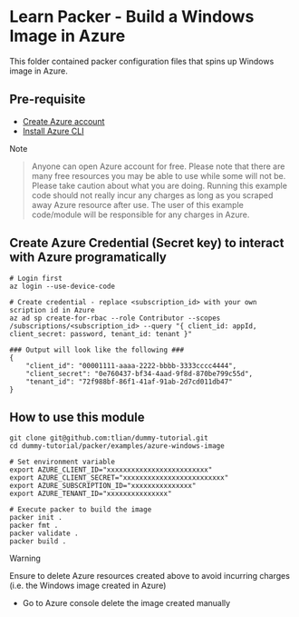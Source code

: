 # Learn Packer - Build a Windows Image in Azure

This folder contained packer configuration files that spins up Windows image in Azure.


## Pre-requisite
- [Create Azure account](https://azure.microsoft.com/en-us/Free)
- [Install Azure CLI](https://learn.microsoft.com/en-us/cli/azure/install-azure-cli)


> [!NOTE]

> Anyone can open Azure account for free. Please note that there are many free resources you may be able to use while some will not be. Please take caution about what you are doing. Running this example code should not really incur any charges as long as you scraped away Azure resource after use. The user of this example code/module will be responsible for any charges in Azure.

## Create Azure Credential (Secret key) to interact with Azure programatically
```
# Login first
az login --use-device-code

# Create credential - replace <subscription_id> with your own scription id in Azure
az ad sp create-for-rbac --role Contributor --scopes /subscriptions/<subscription_id> --query "{ client_id: appId, client_secret: password, tenant_id: tenant }"

### Output will look like the following ###
{
    "client_id": "00001111-aaaa-2222-bbbb-3333cccc4444",
    "client_secret": "0e760437-bf34-4aad-9f8d-870be799c55d",
    "tenant_id": "72f988bf-86f1-41af-91ab-2d7cd011db47"
}
```

## How to use this module
```
git clone git@github.com:tlian/dummy-tutorial.git
cd dummy-tutorial/packer/examples/azure-windows-image

# Set environment variable
export AZURE_CLIENT_ID="xxxxxxxxxxxxxxxxxxxxxxxxx"
export AZURE_CLIENT_SECRET="xxxxxxxxxxxxxxxxxxxxxxxxx"
export AZURE_SUBSCRIPTION_ID="xxxxxxxxxxxxxxx"
export AZURE_TENANT_ID="xxxxxxxxxxxxxxx"

# Execute packer to build the image
packer init .
packer fmt .
packer validate .
packer build .
```

> [!WARNING]
Ensure to delete Azure resources created above to avoid incurring charges (i.e. the Windows image created in Azure)
 - Go to Azure console delete the image created manually
